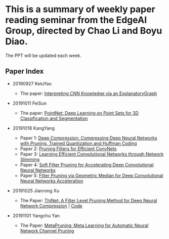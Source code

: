 
This is a summary of weekly paper reading seminar from the EdgeAI Group, directed by Chao Li and Boyu Diao.
====


The PPT will be updated each week.

Paper Index
------

* 20190927 KeluYao
    * The paper: [Interpreting CNN Knowledge via an ExplanatoryGraph](https://arxiv.org/pdf/1708.01785.pdf)

* 20191011 FeiSun
    * The paper: [PointNet: Deep Learning on Point Sets for 3D Classification and Segmentation](https://arxiv.org/abs/1612.00593)
     
* 20191018 KangYang
    * Paper 1: [Deep Compression: Compressing Deep Neural Networks with Pruning, Trained Quantization and 
Huffman Coding](https://arxiv.org/abs/1510.00149)
    * Paper 2: [Pruning Filters for Efficient ConvNets](https://arxiv.org/abs/1608.08710)
    * Paper 3: [Learning Efficient Convolutional Networks through Network Slimming](http://openaccess.thecvf.com/content_iccv_2017/html/Liu_Learning_Efficient_Convolutional_ICCV_2017_paper.html)
    * Paper 4: [Soft Filter Pruning for Accelerating Deep Convolutional Neural Networks](https://arxiv.org/abs/1808.06866)
    * Paper 5: [Filter Pruning via Geometric Median for Deep Convolutional Neural Networks Acceleration](http://openaccess.thecvf.com/content_CVPR_2019/html/He_Filter_Pruning_via_Geometric_Median_for_Deep_Convolutional_Neural_Networks_CVPR_2019_paper.html)
    
* 20191025 Jianrong Xu
    * The Paper: [ThiNet: A Filter Level Pruning Method for Deep Neural Network Compression](https://arxiv.org/abs/1707.06342) | [Code](https://github.com/Roll920/ThiNet)

* 20191101 Yangchu Yan
    * The Paper: [MetaPruning: Meta Learning for Automatic Neural Network Channel Pruning](https://arxiv.org/abs/1903.10258)
